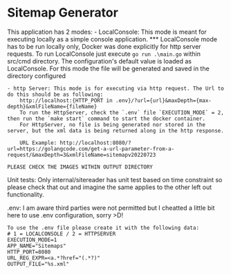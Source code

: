 # Sitemap Generator
This application has 2 modes:
    - LocalConsole: This mode is meant for executing locally as a simple console application. 
        *** LocalConsole mode has to be run locally only, Docker was done explicitly for http server requests.
        To run LocalConsole just execute `go run .\main.go` within src/cmd directory. The configuration's default value is loaded as LocalConsole.
        For this mode the file will be generated and saved in the directory configured

    - http Server: This mode is for executing via http request. The Url to do this should be as following:
        http://localhost:{HTTP_PORT in .env}/?url={url}&maxDepth={max-depth}&xmlFileName={fileName}
        To run the HttpServer, check the `.env` file `EXECUTION_MODE` = 2, then run the `make start` command to start the docker container.
        For HttpServer, no file is being generated nor stored in the server, but the xml data is being returned along in the http response.

        URL Example: http://localhost:8080/?url=https://golangcode.com/get-a-url-parameter-from-a-request/&maxDepth=3&xmlFileName=sitemapv20220723

    PLEASE CHECK THE IMAGES WITHIN OUTPUT DIRECTORY
    
Unit tests:
    Only internal/sitereader has unit test based on time constraint so please check that out and imagine the same applies to the other left out functionality.

.env:
    I am aware third parties were not permitted but I cheatted a little bit here to use .env configuration, sorry >D!

    To use the .env file please create it with the following data:
    # 1 = LOCALCONSOLE / 2 = HTTPSERVER
    EXECUTION_MODE=1
    APP_NAME="Sitemaps"
    HTTP_PORT=8080
    URL_REG_EXPR=<a.*?href="(.*?)"
    OUTPUT_FILE="%s.xml"
    